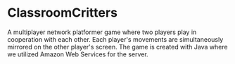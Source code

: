 # ClassroomCritters
A multiplayer network platformer game where two players play in cooperation with each other. Each player's movements are simultaneously mirrored on the other player's screen. The game is created with Java where we utilized Amazon Web Services for the server.
